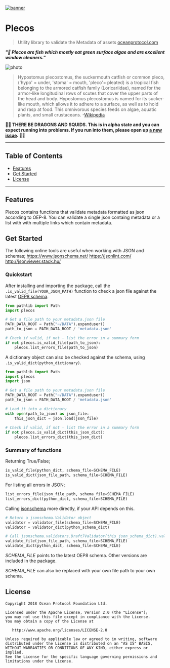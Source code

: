[![banner](https://raw.githubusercontent.com/oceanprotocol/art/master/github/repo-banner%402x.png)](https://oceanprotocol.com)

# Plecos

> Utility library to validate the Metadata of assets
> [oceanprotocol.com](https://oceanprotocol.com)

___"🌊 Plecos are fish which mostly eat green surface algae and are excellent window cleaners."___

![photo](https://upload.wikimedia.org/wikipedia/commons/thumb/a/a9/Ancistrus_sp._%28aka%29.jpg/1920px-Ancistrus_sp._%28aka%29.jpg)

> Hypostomus plecostomus, the suckermouth catfish or common pleco, ('hypo' = under, 'stoma' = mouth, 'pleco'= pleated) is a tropical fish belonging to the armored catfish family (Loricariidae), named for the armor-like longitudinal rows of scutes that cover the upper parts of the head and body. Hypostomus plecostomus is named for its sucker-like mouth, which allows it to adhere to a surface, as well as to hold and rasp at food. This omnivorous species feeds on algae, aquatic plants, and small crustaceans.
-[Wikipedia](https://en.wikipedia.org/wiki/Hypostomus_plecostomus)

**🐲🦑 THERE BE DRAGONS AND SQUIDS. This is in alpha state and you can expect running into problems. If you run into them, please open up [a new issue](https://github.com/oceanprotocol/brizo/issues). 🦑🐲**

---

## Table of Contents

- [Features](#features)
- [Get Started](#getstarted)
- [License](#license) 

---

## Features 

Plecos contains functions that validate metadata formatted as json according to OEP-8. 
You can validate a single json containg metadata or a list with with multiple links 
which contain metadata. 

## Get Started 

The following online tools are useful when working with JSON and schemas;
https://www.jsonschema.net/
https://jsonlint.com/
http://jsonviewer.stack.hu/

### Quickstart
After installing and importing the package, call the `.is_valid_file(YOUR_JSON_PATH)` function to check a json file against the latest [OEP8 schema](https://github.com/oceanprotocol/OEPs/tree/master/8). 
```python
from pathlib import Path
import plecos

# Get a file path to your metadata.json file
PATH_DATA_ROOT = Path("~/DATA").expanduser()
path_to_json = PATH_DATA_ROOT / 'metadata.json'

# Check if valid, if not - list the error in a summary form
if not plecos.is_valid_file(path_to_json):
    plecos.list_errors_file(path_to_json)
```

A dictionary object can also be checked against the schema, using `.is_valid_dict(python_dictionary)`. 
```python
from pathlib import Path
import plecos
import json

# Get a file path to your metadata.json file
PATH_DATA_ROOT = Path("~/DATA").expanduser()
path_to_json = PATH_DATA_ROOT / 'metadata.json'

# Load it into a dictionary
with open(path_to_json) as json_file:
    this_json_dict = json.load(json_file)
        
# Check if valid, if not - list the error in a summary form
if not plecos.is_valid_dict(this_json_dict):
    plecos.list_errors_dict(this_json_dict)
```

### Summary of functions
Returning True/False;
```python
is_valid_file(python_dict, schema_file=SCHEMA_FILE)
is_valid_dict(json_file_path, schema_file=SCHEMA_FILE)
```

For listing all errors in JSON;
```python
list_errors_file(json_file_path, schema_file=SCHEMA_FILE)
list_errors_dict(python_dict, schema_file=SCHEMA_FILE)
```

Calling [jsonschema](https://pypi.org/project/jsonschema/) more directly, if your API depends on this. 
```python
# Return a jsonschema.Validator object
validator = validator_file(schema_file=SCHEMA_FILE)
validator = validator_dict(python_schema_dict)

# Call jsonschema.validators.Draft7Validator(this_json_schema_dict).validate(this_json_dict)
validate_file(json_file_path, schema_file=SCHEMA_FILE)
validate_dict(python_dict, schema_file=SCHEMA_FILE)
```

*SCHEMA_FILE* points to the latest OEP8 schema. Other versions are included in the package. 

*SCHEMA_FILE* can also be replaced with your own file path to your own schema. 

## License

```text
Copyright 2018 Ocean Protocol Foundation Ltd.

Licensed under the Apache License, Version 2.0 (the "License");
you may not use this file except in compliance with the License.
You may obtain a copy of the License at

   http://www.apache.org/licenses/LICENSE-2.0

Unless required by applicable law or agreed to in writing, software
distributed under the License is distributed on an "AS IS" BASIS,
WITHOUT WARRANTIES OR CONDITIONS OF ANY KIND, either express or implied.
See the License for the specific language governing permissions and
limitations under the License.
```

